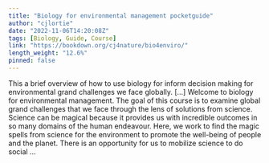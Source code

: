 ```yaml
---
title: "Biology for environmental management pocketguide"
author: "cjlortie"
date: "2022-11-06T14:20:08Z"
tags: [Biology, Guide, Course]
link: "https://bookdown.org/cj4nature/bio4enviro/"
length_weight: "12.6%"
pinned: false
---
```


This a brief overview of how to use biology for inform decision making for environmental grand challenges we face globally. [...] Welcome to biology for environmental management. The goal of this course is to examine global grand challenges that we face through the lens of solutions from science. Science can be magical because it provides us with incredible outcomes in so many domains of the human endeavour. Here, we work to find the magic spells from science for the environment to promote the well-being of people and the planet. There is an opportunity for us to mobilize science to do social  ...
